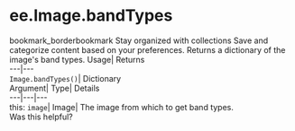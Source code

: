  
#  ee.Image.bandTypes 
bookmark_borderbookmark Stay organized with collections  Save and categorize content based on your preferences.
Returns a dictionary of the image's band types. 
Usage| Returns  
---|---  
`Image.bandTypes()`| Dictionary  
Argument| Type| Details  
---|---|---  
this: `image`| Image| The image from which to get band types.  
Was this helpful?

